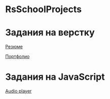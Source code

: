 # RsSchoolProjects

# Задания на верстку

[Резюме](https://slavagusev.github.io/rsschool-cv/)

[Портфолио]( https://rolling-scopes-school.github.io/slavagusev-JSFEPRESCHOOL/portfolio/)


# Задания на JavaScript

[Audio player](https://rolling-scopes-school.github.io/slavagusev-JSFEPRESCHOOL/audio-player/)
